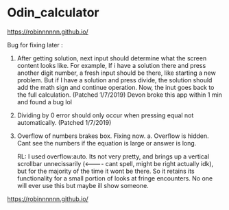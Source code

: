 # Odin_calculator

https://robinnnnnn.github.io/

Bug for fixing later :

1. After getting solution, next input should determine what the screen content looks like. For example, If i have a solution there and press another digit number, a fresh input should be there, like starting a new problem. But if I have a solution and press divide, the solution should add the math sign and continue operation. Now, the inut goes back to the full calculation. (Patched 1/7/2019)
   Devon broke this app within 1 min and found a bug lol

2. Dividing by 0 error should only occur when pressing equal not automatically. (Patched 1/7/2019)

3. Overflow of numbers brakes box. Fixing now.
   a. Overflow is hidden. Cant see the numbers if the equation is large or answer is long.

   RL: I used overflow:auto. Its not very pretty, and brings up a vertical scrollbar unnecissarily (<---- cant spell, might be right actually idk), but for the majority of the time it wont be there. So it retains its functionality for a small portion of looks at fringe encounters. No one will ever use this but maybe ill show someone.
   
https://robinnnnnn.github.io/
